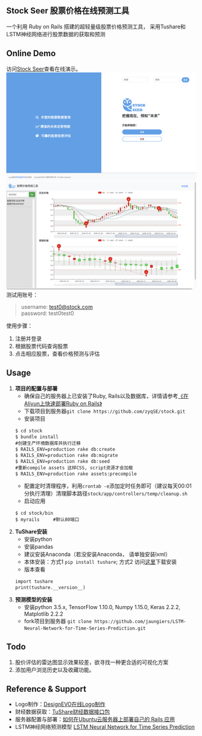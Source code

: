 ## Stock Seer 股票价格在线预测工具  
一个利用 Ruby on Rails 搭建的超轻量级股票价格预测工具， 采用Tushare和LSTM神经网络进行股票数据的获取和预测
## Online Demo
访问[Stock Seer](http://47.92.125.215/)查看在线演示。  
![网站首页](https://github.com/9kalikali/Algorithm_Course/blob/master/Others/demo1.png)
![股价预测与评估页面](https://github.com/9kalikali/Algorithm_Course/blob/master/Others/demo2.png)
测试用账号：
>username: test0@stock.com  
>password: test0test0

使用步骤：
1. 注册并登录
2. 根据股票代码查询股票
3. 点击相应股票，查看价格预测与评估  
## Usage
1. **项目的配置与部署**
   + 确保自己的服务器上已安装了Ruby, Rails以及数据库，详情请参考[《在Aliyun上快速部署Ruby on Rails》](https://ruby-china.org/topics/17553)
   + 下载项目到服务器`git clone https://github.com/zyqSE/stock.git`
   + 安装项目  
   ```
   $ cd stock
   $ bundle install
   #创建生产环境数据库并执行迁移
   $ RAILS_ENV=production rake db:create  
   $ RAILS_ENV=production rake db:migrate
   $ RAILS_ENV=production rake db:seed
   #重新compile assets 这样CSS, script资源才会加载
   $ RAILS_ENV=production rake assets:precompile
   ```
   + 配置定时清理程序，利用`crontab -e`添加定时任务即可（建议每天00:01分执行清理）清理脚本路径`stock/app/controllers/temp/cleanup.sh`
   + 启动应用  
   ```
   $ cd stock/bin
   $ myrails     #默认80端口
   ```
2. **TuShare安装**
   + 安装python
   + 安装pandas
   + 建议安装Anaconda（若没安装Anaconda， 请单独安装lxml）
   + 本体安装：方式1 `pip install tushare`; 方式2 访问[这里](https://pypi.python.org/pypi/Tushare/)下载安装
   + 版本查看
    ```
    import tushare
    print(tushare.__version__)
    ```
3. **预测模型的安装**
   + 安装python 3.5.x, TensorFlow 1.10.0, Numpy 1.15.0, Keras 2.2.2, Matplotlib 2.2.2
   + fork项目到服务器 `git clone https://github.com/jaungiers/LSTM-Neural-Network-for-Time-Series-Prediction.git`
## Todo
1. 股价评估的雷达图显示效果较差，欲寻找一种更合适的可视化方案
2. 添加用户浏览历史以及收藏功能。
## Reference & Support
+ Logo制作：[DesignEVO在线Logo制作](https://www.designevo.com/cn/)
+ 财经数据获取：[TuShare财经数据接口包](http://tushare.org/)
+ 服务器配置与部署：[如何在Ubuntu云服务器上部署自己的 Rails 应用](https://ruby-china.org/topics/32851)
+ LSTM神经网络预测模型 [LSTM Neural Network for Time Series Prediction](https://github.com/jaungiers/LSTM-Neural-Network-for-Time-Series-Prediction)
